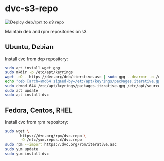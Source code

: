 # dvc-s3-repo
[![Deploy deb/rpm to s3 repo](https://github.com/iterative/dvc-s3-repo/actions/workflows/deploy.yaml/badge.svg)](https://github.com/iterative/dvc-s3-repo/actions/workflows/deploy.yaml)

Maintain deb and rpm repositories on s3

## Ubuntu, Debian
Install dvc from dep repository:
```bash
sudo apt install wget gpg
sudo mkdir -p /etc/apt/keyrings
wget -qO - https://dvc.org/deb/iterative.asc | sudo gpg --dearmor -o /etc/apt/keyrings/packages.iterative.gpg
echo "deb [arch=amd64 signed-by=/etc/apt/keyrings/packages.iterative.gpg] https://dvc.org/deb/ stable main" | sudo tee /etc/apt/sources.list.d/dvc.list
sudo chmod 644 /etc/apt/keyrings/packages.iterative.gpg /etc/apt/sources.list.d/dvc.list
sudo apt update
sudo apt install dvc
```

## Fedora, Centos, RHEL
Install dvc from rpm repository:
```bash
sudo wget \
       https://dvc.org/rpm/dvc.repo \
       -O /etc/yum.repos.d/dvc.repo
sudo rpm --import https://dvc.org/rpm/iterative.asc
sudo yum update
sudo yum install dvc
```
